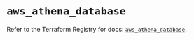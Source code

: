 # `aws_athena_database`

Refer to the Terraform Registry for docs: [`aws_athena_database`](https://registry.terraform.io/providers/hashicorp/aws/5.72.1/docs/resources/athena_database).
